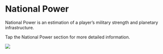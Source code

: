 # National Power

 National Power is an estimation of a player’s military strength and planetary infrastructure.

Tap the National Power section for more detailed information.

![](https://s3.ap-northeast-2.amazonaws.com/an2img/guide/802_001NationalPower.png)